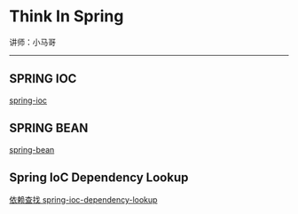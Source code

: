 # Think In Spring

讲师：小马哥

---
## SPRING IOC

[spring-ioc](note/01-spring-ioc.md)

## SPRING BEAN

[spring-bean](note/02-spring-bean.md)

## Spring IoC Dependency Lookup

[依赖查找 spring-ioc-dependency-lookup](note/03-spring-ioc-dependency-lookup.md)




